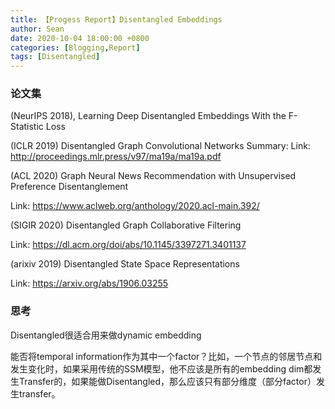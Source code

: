 ```yaml
---
title: 【Progess Report】Disentangled Embeddings
author: Sean
date: 2020-10-04 18:00:00 +0800
categories: [Blogging,Report]
tags: [Disentangled]
---
```


### 论文集


 (NeurIPS 2018), Learning Deep Disentangled Embeddings With the F-Statistic Loss

(ICLR 2019) Disentangled Graph Convolutional Networks
Summary: 
Link: http://proceedings.mlr.press/v97/ma19a/ma19a.pdf

(ACL 2020) Graph Neural News Recommendation with Unsupervised Preference Disentanglement

Link: https://www.aclweb.org/anthology/2020.acl-main.392/

(SIGIR 2020) Disentangled Graph Collaborative Filtering

Link: https://dl.acm.org/doi/abs/10.1145/3397271.3401137

(arixiv 2019) Disentangled State Space Representations

Link: https://arxiv.org/abs/1906.03255



### 思考
Disentangled很适合用来做dynamic embedding

能否将temporal information作为其中一个factor？比如，一个节点的邻居节点和发生变化时，如果采用传统的SSM模型，他不应该是所有的embedding dim都发生Transfer的，如果能做Disentangled，那么应该只有部分维度（部分factor）发生transfer。